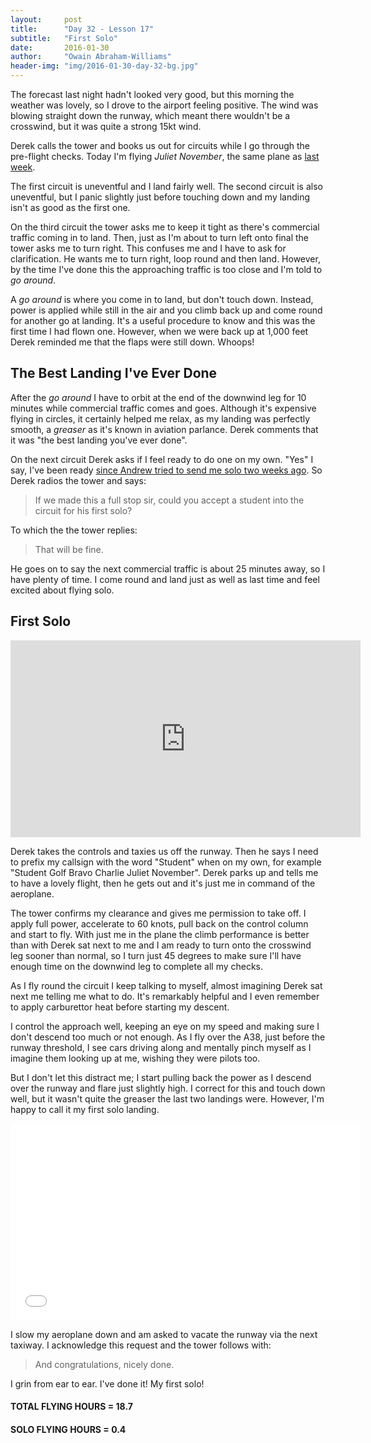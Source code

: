 ```yaml
---
layout:     post
title:      "Day 32 - Lesson 17"
subtitle:   "First Solo"
date:       2016-01-30
author:     "Owain Abraham-Williams"
header-img: "img/2016-01-30-day-32-bg.jpg"
---
```


The forecast last night hadn't looked very good, but this morning the weather was lovely,
so I drove to the airport feeling positive. The wind was blowing straight down the runway,
which meant there wouldn't be a crosswind, but it was quite a strong 15kt wind.

Derek calls the tower and books us out for circuits while I go through the pre-flight
checks. Today I'm flying *Juliet November*, the same plane as [last week](http://localhost:4000/2016/01/23/day-30-lesson16-warminster-navigation-exercise/).

The first circuit is uneventful and I land fairly well. The second circuit is also
uneventful, but I panic slightly just before touching down and my landing isn't as good as
the first one.

On the third circuit the tower asks me to keep it tight as there's commercial traffic
coming in to land. Then, just as I'm about to turn left onto final the tower asks me to
turn right. This confuses me and I have to ask for clarification. He wants me to turn
right, loop round and then land. However, by the time I've done this the approaching
traffic is too close and I'm told to *go around*.

A *go around* is where you come in to land, but don't touch down. Instead, power is
applied while still in the air and you climb back up and come round for another go at
landing. It's a useful procedure to know and this was the first time I had flown one.
However, when we were back up at 1,000 feet Derek reminded me that the flaps were still
down. Whoops!

## The Best Landing I've Ever Done

After the *go around* I have to orbit at the end of the downwind leg for 10 minutes while
commercial traffic comes and goes. Although it's expensive flying in circles, it certainly
helped me relax, as my landing was perfectly smooth, a *greaser* as it's known in aviation
parlance. Derek comments that it was "the best landing you've ever done".

On the next circuit Derek asks if I feel ready to do one on my own. "Yes" I say, I've been
ready [since Andrew tried to send me solo two weeks ago](/2016/01/16/day-29-lesson-15-am-i-ready-to-solo/).
So Derek radios the tower and says:

> If we made this a full stop sir, could you accept a student into the circuit for his
> first solo?

To which the the tower replies:

> That will be fine.

He goes on to say the next commercial traffic is about 25 minutes away, so I have plenty
of time. I come round and land just as well as last time and feel excited about flying
solo.

## First Solo

<iframe width="560" height="315" src="https://www.youtube.com/embed/Jk4_pODJUb0" frameborder="0" allowfullscreen></iframe>

Derek takes the controls and taxies us off the runway. Then he says I need to prefix my
callsign with the word "Student" when on my own, for example "Student Golf Bravo Charlie
Juliet November". Derek parks up and tells me to have a lovely flight, then he gets out
and it's just me in command of the aeroplane.

The tower confirms my clearance and gives me permission to take off. I apply full power,
accelerate to 60 knots, pull back on the control column and start to fly. With just me in
the plane the climb performance is better than with Derek sat next to me and I am ready to
turn onto the crosswind leg sooner than normal, so I turn just 45 degrees to make sure
I'll have enough time on the downwind leg to complete all my checks.

As I fly round the circuit I keep talking to myself, almost imagining Derek sat next me
telling me what to do. It's remarkably helpful and I even remember to apply carburettor
heat before starting my descent.

I control the approach well, keeping an eye on my speed and making sure I don't descend
too much or not enough. As I fly over the A38, just before the runway threshold, I see
cars driving along and mentally pinch myself as I imagine them looking up at me, wishing
they were pilots too.

But I don't let this distract me; I start pulling back the power as I descend over the
runway and flare just slightly high. I correct for this and touch down well, but it wasn't
quite the greaser the last two landings were. However, I'm happy to call it my first solo
landing.

<iframe width="560" height="315" src="/maps/2016-01-30-day-32-lesson-17-first-solo-map.html" frameborder="0"></iframe>

I slow my aeroplane down and am asked to vacate the runway via the next taxiway. I
acknowledge this request and the tower follows with:

> And congratulations, nicely done.

I grin from ear to ear. I've done it! My first solo!

#### TOTAL FLYING HOURS = 18.7

#### SOLO FLYING HOURS = 0.4